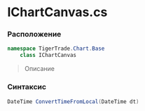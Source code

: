 
# IChartCanvas.cs
### Расположение
```csharp
namespace TigerTrade.Chart.Base  
    class IChartCanvas
```

> Описание

### Синтаксис
```csharp
DateTime ConvertTimeFromLocal(DateTime dt)
```
